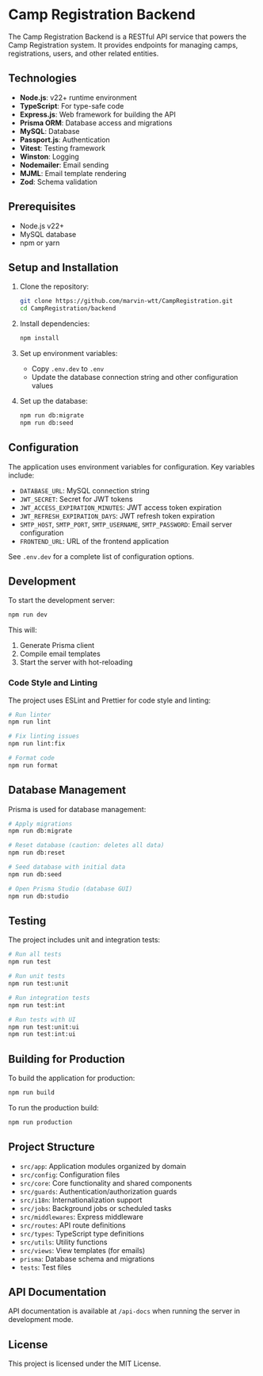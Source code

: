 # Camp Registration Backend

The Camp Registration Backend is a RESTful API service that powers the Camp Registration system. It provides endpoints for managing camps, registrations, users, and other related entities.

## Technologies

- **Node.js**: v22+ runtime environment
- **TypeScript**: For type-safe code
- **Express.js**: Web framework for building the API
- **Prisma ORM**: Database access and migrations
- **MySQL**: Database
- **Passport.js**: Authentication
- **Vitest**: Testing framework
- **Winston**: Logging
- **Nodemailer**: Email sending
- **MJML**: Email template rendering
- **Zod**: Schema validation

## Prerequisites

- Node.js v22+
- MySQL database
- npm or yarn

## Setup and Installation

1. Clone the repository:

   ```bash
   git clone https://github.com/marvin-wtt/CampRegistration.git
   cd CampRegistration/backend
   ```

2. Install dependencies:

   ```bash
   npm install
   ```

3. Set up environment variables:

   - Copy `.env.dev` to `.env`
   - Update the database connection string and other configuration values

4. Set up the database:
   ```bash
   npm run db:migrate
   npm run db:seed
   ```

## Configuration

The application uses environment variables for configuration. Key variables include:

- `DATABASE_URL`: MySQL connection string
- `JWT_SECRET`: Secret for JWT tokens
- `JWT_ACCESS_EXPIRATION_MINUTES`: JWT access token expiration
- `JWT_REFRESH_EXPIRATION_DAYS`: JWT refresh token expiration
- `SMTP_HOST`, `SMTP_PORT`, `SMTP_USERNAME`, `SMTP_PASSWORD`: Email server configuration
- `FRONTEND_URL`: URL of the frontend application

See `.env.dev` for a complete list of configuration options.

## Development

To start the development server:

```bash
npm run dev
```

This will:

1. Generate Prisma client
2. Compile email templates
3. Start the server with hot-reloading

### Code Style and Linting

The project uses ESLint and Prettier for code style and linting:

```bash
# Run linter
npm run lint

# Fix linting issues
npm run lint:fix

# Format code
npm run format
```

## Database Management

Prisma is used for database management:

```bash
# Apply migrations
npm run db:migrate

# Reset database (caution: deletes all data)
npm run db:reset

# Seed database with initial data
npm run db:seed

# Open Prisma Studio (database GUI)
npm run db:studio
```

## Testing

The project includes unit and integration tests:

```bash
# Run all tests
npm run test

# Run unit tests
npm run test:unit

# Run integration tests
npm run test:int

# Run tests with UI
npm run test:unit:ui
npm run test:int:ui
```

## Building for Production

To build the application for production:

```bash
npm run build
```

To run the production build:

```bash
npm run production
```

## Project Structure

- `src/app`: Application modules organized by domain
- `src/config`: Configuration files
- `src/core`: Core functionality and shared components
- `src/guards`: Authentication/authorization guards
- `src/i18n`: Internationalization support
- `src/jobs`: Background jobs or scheduled tasks
- `src/middlewares`: Express middleware
- `src/routes`: API route definitions
- `src/types`: TypeScript type definitions
- `src/utils`: Utility functions
- `src/views`: View templates (for emails)
- `prisma`: Database schema and migrations
- `tests`: Test files

## API Documentation

API documentation is available at `/api-docs` when running the server in development mode.

## License

This project is licensed under the MIT License.
